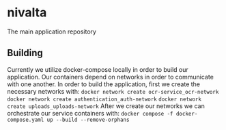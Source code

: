 # nivalta
The main application repository

## Building
Currently we utilize docker-compose locally in order to build our application.
Our containers depend on networks in order to communicate with one another. In order to build the application, first we create the necessary networks with:
```docker network create ocr-service_ocr-network```
```docker network create authentication_auth-network```
```docker network create uploads_uploads-network```
After we create our networks we can orchestrate our service containers with:
```docker compose -f docker-compose.yaml up --build --remove-orphans```
